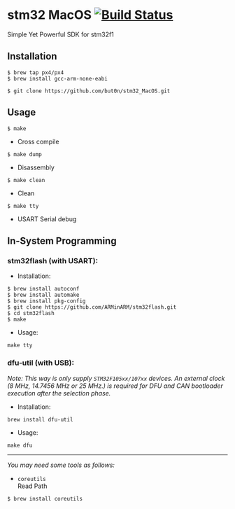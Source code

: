 # stm32 MacOS	[![Build Status](https://travis-ci.org/but0n/stm32_MacOS.svg?branch=master)](https://travis-ci.org/but0n/stm32_MacOS)

Simple Yet Powerful SDK for stm32f1

## Installation

```
$ brew tap px4/px4
$ brew install gcc-arm-none-eabi
```

```
$ git clone https://github.com/but0n/stm32_MacOS.git
```

## Usage

```
$ make
```
 - Cross compile

```
$ make dump
```
 - Disassembly

```
$ make clean
```
 - Clean

```
$ make tty
```
 - USART Serial debug


## In-System Programming

### stm32flash (with USART):

 - Installation:

```
$ brew install autoconf
$ brew install automake
$ brew install pkg-config
$ git clone https://github.com/ARMinARM/stm32flash.git
$ cd stm32flash
$ make
```
 - Usage:

```
make tty
```

### dfu-util (with USB):
*Note: This way is only supply `STM32F105xx/107xx` devices. An external clock (8 MHz, 14.7456 MHz or 25 MHz.) is required for DFU
and CAN bootloader execution after the selection phase.*

 - Installation:

```
brew install dfu-util
```

 - Usage:

```
make dfu
```


---
*You may need some tools as follows:*

* `coreutils` </br>
Read Path

```
$ brew install coreutils
```
